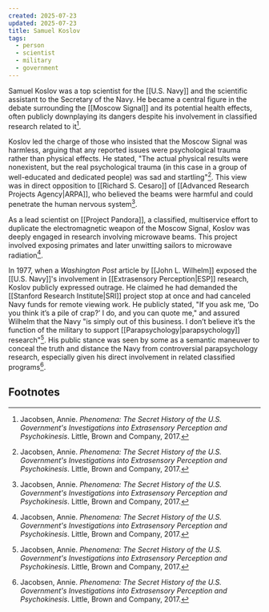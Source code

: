 ```yaml
---
created: 2025-07-23
updated: 2025-07-23
title: Samuel Koslov
tags:
  - person
  - scientist
  - military
  - government
---
```


Samuel Koslov was a top scientist for the [[U.S. Navy]] and the scientific assistant to the Secretary of the Navy. He became a central figure in the debate surrounding the [[Moscow Signal]] and its potential health effects, often publicly downplaying its dangers despite his involvement in classified research related to it[^1].

Koslov led the charge of those who insisted that the Moscow Signal was harmless, arguing that any reported issues were psychological trauma rather than physical effects. He stated, "The actual physical results were nonexistent, but the real psychological trauma (in this case in a group of well-educated and dedicated people) was sad and startling"[^1]. This view was in direct opposition to [[Richard S. Cesaro]] of [[Advanced Research Projects Agency|ARPA]], who believed the beams were harmful and could penetrate the human nervous system[^1].

As a lead scientist on [[Project Pandora]], a classified, multiservice effort to duplicate the electromagnetic weapon of the Moscow Signal, Koslov was deeply engaged in research involving microwave beams. This project involved exposing primates and later unwitting sailors to microwave radiation[^1].

In 1977, when a *Washington Post* article by [[John L. Wilhelm]] exposed the [[U.S. Navy]]'s involvement in [[Extrasensory Perception|ESP]] research, Koslov publicly expressed outrage. He claimed he had demanded the [[Stanford Research Institute|SRI]] project stop at once and had canceled Navy funds for remote viewing work. He publicly stated, "If you ask me, ‘Do you think it’s a pile of crap?’ I do, and you can quote me," and assured Wilhelm that the Navy "is simply out of this business. I don’t believe it’s the function of the military to support [[Parapsychology|parapsychology]] research"[^1]. His public stance was seen by some as a semantic maneuver to conceal the truth and distance the Navy from controversial parapsychology research, especially given his direct involvement in related classified programs[^1].

## Footnotes
[^1]: Jacobsen, Annie. *Phenomena: The Secret History of the U.S. Government's Investigations into Extrasensory Perception and Psychokinesis*. Little, Brown and Company, 2017.
